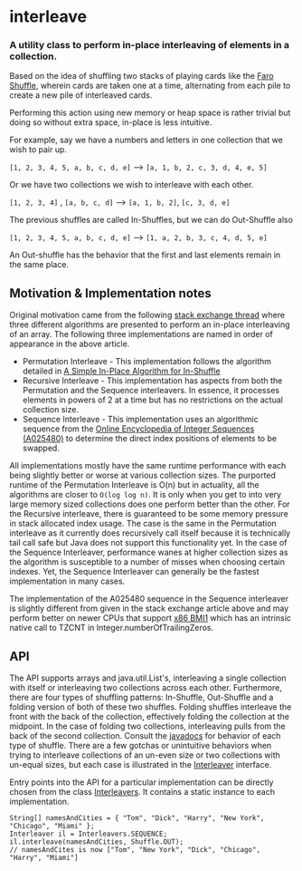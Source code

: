 # interleave

### A utility class to perform in-place interleaving of elements in a collection.

Based on the idea of shuffling two stacks of playing cards like
the [Faro Shuffle](https://en.wikipedia.org/wiki/Faro_shuffle), wherein cards
are taken one at a time, alternating from each pile to create a new pile of
interleaved cards.

Performing this action using new memory or heap space is rather trivial but doing so
without extra space, in-place is less intuitive.

For example, say we have a numbers and letters in one collection that we wish to pair up.

`[1, 2, 3, 4, 5, a, b, c, d, e]`  -->  `[a, 1, b, 2, c, 3, d, 4, e, 5]`

Or we have two collections we wish to interleave with each other.

`[1, 2, 3, 4]` ,  `[a, b, c, d]`  --> `[a, 1, b, 2]`, `[c, 3, d, e]`

The previous shuffles are called In-Shuffles, but we can do Out-Shuffle also

`[1, 2, 3, 4, 5, a, b, c, d, e]`  -->  `[1, a, 2, b, 3, c, 4, d, 5, e]`

An Out-shuffle has the behavior that the first and last elements remain in the
same place.

## Motivation & Implementation notes

Original motivation came from the following [stack exchange thread](https://cs.stackexchange.com/questions/332/in-place-algorithm-for-interleaving-an-array)
where three different algorithms are presented to perform an in-place interleaving of an array. 
The following three implementations are named in order of appearance in the above article.

* Permutation Interleave - This implementation follows the algorithm detailed in
  [A Simple In-Place Algorithm for In-Shuffle](https://arxiv.org/abs/0805.1598)
* Recursive Interleave - This implementation has aspects from both the Permutation and the Sequence
  interleavers. In essence, it processes elements in powers of 2 at a time but has no restrictions
  on the actual collection size.
* Sequence Interleave - This implementation uses an algorithmic sequence from the
  [Online Encyclopedia of Integer Sequences (A025480)](https://oeis.org/A025480) to determine the
  direct index positions of elements to be swapped. 

All implementations mostly have the same runtime performance with each being slightly better or
worse at various collection sizes. The purported runtime of the Permutation Interleave is O(n) 
but in actuality, all the algorithms are closer to `O(log log n)`. It is only when you get to into
very large memory sized collections does one perform better than the other. For the 
Recursive interleave, there is guaranteed to be some memory pressure in stack allocated index usage.
The case is the same in the Permutation interleave as it currently does recursively call itself 
because it is technically tail call safe but Java does not support this functionality yet. In the 
case of the Sequence Interleaver, performance wanes at higher collection sizes as the algorithm
is susceptible to a number of misses when choosing certain indexes. Yet, the Sequence Interleaver 
can generally be the fastest implementation in many cases. 

The implementation of the A025480 sequence in the Sequence interleaver is slightly different from 
given in the stack exchange article above and may perform better on newer 
CPUs that support [x86 BMI1](https://en.wikipedia.org/wiki/X86_Bit_manipulation_instruction_set) 
which has an intrinsic native call to TZCNT in Integer.numberOfTrailingZeros. 
                                                                                 
## API

The API supports arrays and java.util.List's, interleaving a single collection with 
itself or interleaving two collections across each other. Furthermore, there are four types of 
shuffling patterns: In-Shuffle, Out-Shuffle and a folding version of both of these two shuffles.
Folding shuffles interleave the front with the back of the collection, effectively folding the 
collection at the midpoint. In the case of folding two collections, interleaving pulls 
from the back of the second collection. Consult the [javadocs]() for behavior of each type 
of shuffle. There are a few gotchas or unintuitive behaviors when trying to interleave collections
of an un-even size or two collections with un-equal sizes, but each case is illustrated 
in the [Interleaver]() interface.  

Entry points into the API for a particular implementation can be directly chosen from the class
[Interleavers](). It contains a static instance to each implementation.
                                                  
    String[] namesAndCities = { "Tom", "Dick", "Harry", "New York", "Chicago", "Miami" };
    Interleaver il = Interleavers.SEQUENCE;
    il.interleave(namesAndCities, Shuffle.OUT);
    // namesAndCites is now ["Tom", "New York", "Dick", "Chicago", "Harry", "Miami"]
